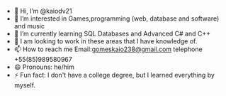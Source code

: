 - 👋 Hi, I’m @kaiodv21
- 👀 I’m interested in Games,programming (web, database and software) and music
- 🌱 I’m currently learning SQL Databases and Advanced C# and C++
- 💞️ I am looking to work in these areas that I have knowledge of. 
- 📫 How to reach me Email:gomeskaio238@gmail.com telephone +55(85)989580967
- 😄 Pronouns: he/him
- ⚡ Fun fact: I don't have a college degree, but I learned everything by myself.

